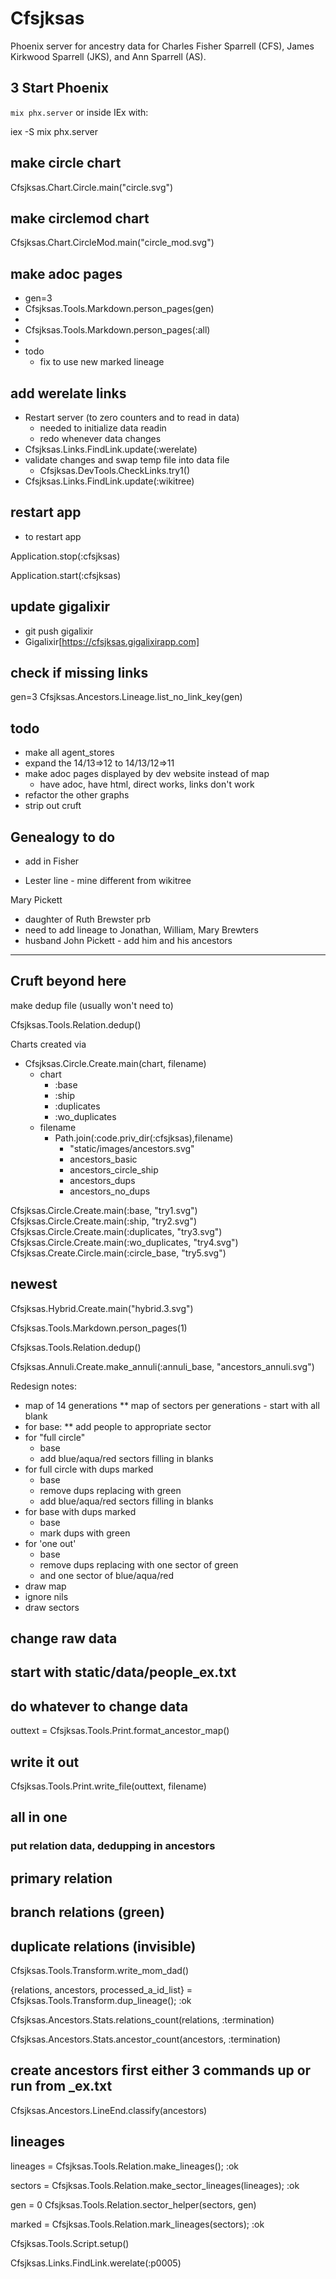 # Cfsjksas

Phoenix server for ancestry data for
Charles Fisher Sparrell (CFS),
James Kirkwood Sparrell (JKS),
and Ann Sparrell (AS).

## 3 Start Phoenix

`mix phx.server` or inside IEx with:

iex -S mix phx.server

## make circle chart

Cfsjksas.Chart.Circle.main("circle.svg")

## make circlemod chart

Cfsjksas.Chart.CircleMod.main("circle_mod.svg")

## make adoc pages

* gen=3
* Cfsjksas.Tools.Markdown.person_pages(gen)
*  
* Cfsjksas.Tools.Markdown.person_pages(:all)
*  
* todo
  * fix to use new marked lineage

## add werelate links

* Restart server (to zero counters and to read in data)
  * needed to initialize data readin
  * redo whenever data changes
* Cfsjksas.Links.FindLink.update(:werelate)
* validate changes and swap temp file into data file
  * Cfsjksas.DevTools.CheckLinks.try1()
* Cfsjksas.Links.FindLink.update(:wikitree)

## restart app

* to restart app

Application.stop(:cfsjksas)

Application.start(:cfsjksas)

## update gigalixir

* git push gigalixir
* Gigalixir[https://cfsjksas.gigalixirapp.com]

## check if missing links

gen=3
Cfsjksas.Ancestors.Lineage.list_no_link_key(gen)

## todo

* make all agent_stores
* expand the 14/13=>12 to 14/13/12=>11
* make adoc pages displayed by dev website instead of map
  * have adoc, have html, direct works, links don't work
* refactor the other graphs
* strip out cruft

## Genealogy to do

* add in Fisher

* Lester line - mine different from wikitree

Mary Pickett

* daughter of Ruth Brewster prb
* need to add lineage to Jonathan, William, Mary Brewters
* husband John Pickett - add him and his ancestors

--------------------------------------------

## Cruft beyond here

make dedup file (usually won't need to)

Cfsjksas.Tools.Relation.dedup()

Charts created via

* Cfsjksas.Circle.Create.main(chart, filename)
  * chart
    * :base
    * :ship
    * :duplicates
    * :wo_duplicates
  * filename
    * Path.join(:code.priv_dir(:cfsjksas),filename)
      * "static/images/ancestors.svg"
      * ancestors_basic
      * ancestors_circle_ship
      * ancestors_dups
      * ancestors_no_dups

Cfsjksas.Circle.Create.main(:base, "try1.svg")
Cfsjksas.Circle.Create.main(:ship, "try2.svg")
Cfsjksas.Circle.Create.main(:duplicates, "try3.svg")
Cfsjksas.Circle.Create.main(:wo_duplicates, "try4.svg")
Cfsjksas.Create.Circle.main(:circle_base, "try5.svg")

## newest

Cfsjksas.Hybrid.Create.main("hybrid.3.svg")

Cfsjksas.Tools.Markdown.person_pages(1)

Cfsjksas.Tools.Relation.dedup()

Cfsjksas.Annuli.Create.make_annuli(:annuli_base, "ancestors_annuli.svg")

  Redesign notes:

* map of 14 generations
** map of sectors per generations - start with all blank
* for base:
** add people to appropriate sector
* for "full circle"
  * base
  * add blue/aqua/red sectors filling in blanks
* for full circle with dups marked
  * base
  * remove dups replacing with green
  * add blue/aqua/red sectors filling in blanks
* for base with dups marked
  * base
  * mark dups with green
* for 'one out'
  * base
  * remove dups replacing with one sector of green
  * and one sector of blue/aqua/red
* draw map
* ignore nils
* draw sectors

## change raw data

## start with static/data/people_ex.txt

## do whatever to change data

outtext = Cfsjksas.Tools.Print.format_ancestor_map()

## write it out

Cfsjksas.Tools.Print.write_file(outtext, filename)

## all in one

### put relation data, dedupping in ancestors

## primary relation

## branch relations (green)

## duplicate relations (invisible)

Cfsjksas.Tools.Transform.write_mom_dad()

{relations, ancestors, processed_a_id_list} = Cfsjksas.Tools.Transform.dup_lineage(); :ok

Cfsjksas.Ancestors.Stats.relations_count(relations, :termination)

Cfsjksas.Ancestors.Stats.ancestor_count(ancestors, :termination)

## create ancestors first either 3 commands up or run from _ex.txt

Cfsjksas.Ancestors.LineEnd.classify(ancestors)


## lineages

lineages = Cfsjksas.Tools.Relation.make_lineages(); :ok

sectors = Cfsjksas.Tools.Relation.make_sector_lineages(lineages); :ok

gen = 0
Cfsjksas.Tools.Relation.sector_helper(sectors, gen)

marked = Cfsjksas.Tools.Relation.mark_lineages(sectors); :ok

Cfsjksas.Tools.Script.setup()

Cfsjksas.Links.FindLink.werelate(:p0005)
